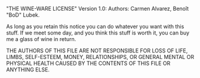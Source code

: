 "THE WINE-WARE LICENSE" 
Version 1.0: 
Authors: Carmen Alvarez, Benoît "BoD" Lubek. 

As long as you retain this notice you can do whatever you want with this stuff. If we meet some day, and you think this stuff is worth it, you can buy me a glass of wine in return.

THE AUTHORS OF THIS FILE ARE NOT RESPONSIBLE FOR LOSS OF LIFE, LIMBS, SELF-ESTEEM, MONEY, RELATIONSHIPS, OR GENERAL MENTAL OR PHYSICAL HEALTH CAUSED BY THE CONTENTS OF THIS FILE OR ANYTHING ELSE.

